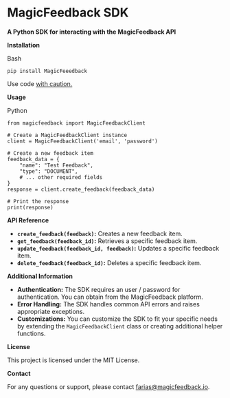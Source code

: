 # MagicFeedback SDK

**A Python SDK for interacting with the MagicFeedback API**

**Installation**

Bash

```
pip install MagicFeeedback

```

Use code [with caution.](/faq#coding)

**Usage**

Python

```
from magicfeedback import MagicFeedbackClient

# Create a MagicFeedbackClient instance
client = MagicFeedbackClient('email', 'password')

# Create a new feedback item
feedback_data = {
    "name": "Test Feedback",
    "type": "DOCUMENT",
    # ... other required fields
}
response = client.create_feedback(feedback_data)

# Print the response
print(response)

```

**API Reference**

- **`create_feedback(feedback)`:** Creates a new feedback item.
- **`get_feedback(feedback_id)`:** Retrieves a specific feedback item.
- **`update_feedback(feedback_id, feedback)`:** Updates a specific feedback item.
- **`delete_feedback(feedback_id)`:** Deletes a specific feedback item.

**Additional Information**

- **Authentication:** The SDK requires an user / password for authentication. You can obtain from the MagicFeedback platform.
- **Error Handling:** The SDK handles common API errors and raises appropriate exceptions.
- **Customizations:** You can customize the SDK to fit your specific needs by extending the `MagicFeedbackClient` class or creating additional helper functions.

**License**

This project is licensed under the MIT License.

**Contact**

For any questions or support, please contact farias@magicfeedback.io.
